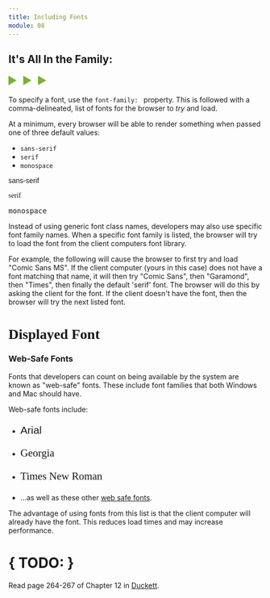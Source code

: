 ```yaml
---
title: Including Fonts
module: 08
---
```


## It's All In the Family:
<img src="./../../../img/arrow-divider.svg" style="width: 75px; border: none;" />

To specify a font, use the `font-family: ` property. This is followed with a comma-delineated, list of fonts for the browser to _try_ and load.

At a minimum, every browser will be able to render something when passed one of three default values:

- `sans-serif`
- `serif`
- `monospace`


<p data-height="200" data-theme-id="30567" data-slug-hash="RLzBbm" data-default-tab="html,css" data-user="Media-Ed-Online" data-embed-version="2" data-pen-title="[Topic-08] Including Fonts, Pt. 1" class="codepen"></p>
<script async src="https://production-assets.codepen.io/assets/embed/ei.js"></script>

<div class="pen-result displayed_code_example_pen">
    <style>
        .p1 {
            font-family: sans-serif;
        }
        .p2 {
            font-family: serif;
        }
        .p3 {
            font-family: monospace;
        }
    </style>
    <p class="p1">sans-serif</p>
    <p class="p2">serif</p>
    <p class="p3">monospace</p>
</div>

Instead of using generic font class names, developers may also use specific font family names. When a specific font family is listed, the browser will try to load the font from the client computers font library.

For example, the following will cause the browser to first try and load "Comic Sans MS". If the client computer (yours in this case) does not have a font matching that name, it will then try "Comic Sans", then "Garamond", then "Times", then finally the default 'serif' font. The browser will do this by asking the client for the font. If the client doesn't have the font, then the browser will try the next listed font.

<p data-height="300" data-theme-id="30567" data-slug-hash="WZqKxo" data-default-tab="html,css" data-user="Media-Ed-Online" data-embed-version="2" data-pen-title="[Topic-08] Including Fonts, Pt. 2" class="codepen"></p>

<div class="pen-result displayed_code_example_pen">
  <style>
      #heading-1 {
          font-family: 'Comic Sans MS', 'Comic Sans', Garamond Times, serif;
      }
  </style>
  <h1 id="heading-1">Displayed Font</h1>
</div>


### Web-Safe Fonts

Fonts that developers can count on being available by the system are known as "web-safe" fonts. These include font families that both Windows and Mac should have.

Web-safe fonts include:

- <p style="font-family: Arial; font-size:1.5em;">Arial</p>
- <p style="font-family: Georgia; font-size:1.5em;">Georgia</p>
- <p style="font-family: Times; font-size:1.5em;">Times New Roman</p>
- ...as well as these other [web safe fonts](http://www.ampsoft.net/webdesign-l/WindowsMacFonts.html).

The advantage of using fonts from this list is that the client computer will already have the font. This reduces load times and may increase performance.




# { TODO: }
Read page 264-267 of Chapter 12 in [Duckett](https://github.com/Media-Ed-Online/intro-web-dev/issues/3).

